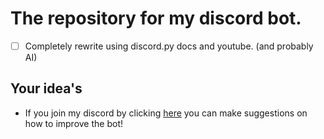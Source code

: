 # The repository for my discord bot.

- [ ] Completely rewrite using discord.py docs and youtube. (and probably AI)

## Your idea's

- If you join my discord by clicking [here](https://discord.gg/vRpeAcKruF) you can make suggestions on how to improve the bot!

